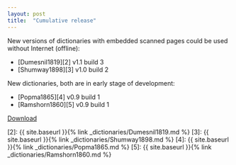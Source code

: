 ```yaml
---
layout: post
title:  "Cumulative release"
---
```

New versions of dictionaries with embedded scanned pages could be used without Internet (offline):

* [Dumesnil1819][2] v1.1 build 3
* [Shumway1898][3] v1.0 build 2

New dictionaries, both are in early stage of development:

* [Popma1865][4] v0.9 build 1
* [Ramshorn1860][5] v0.9 build 1

[Download][1]

[1]: https://github.com/nikita-moor/latin-dictionary/releases/tag/release
[2]: {{ site.baseurl }}{% link _dictionaries/Dumesnil1819.md %}
[3]: {{ site.baseurl }}{% link _dictionaries/Shumway1898.md %}
[4]: {{ site.baseurl }}{% link _dictionaries/Popma1865.md %}
[5]: {{ site.baseurl }}{% link _dictionaries/Ramshorn1860.md %}


